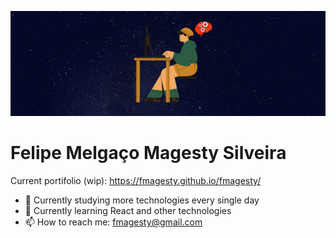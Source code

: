 <p align="center">
  <img src="https://github.com/fmagesty/fmagesty/blob/main/banner.png">
</p>



# Felipe Melgaço Magesty Silveira

Current portifolio (wip): https://fmagesty.github.io/fmagesty/

- 🔭 Currently studying more technologies every single day
- 🌱 Currently learning React and other technologies
- 📫 How to reach me: fmagesty@gmail.com

<!--
**fmagesty/fmagesty** is a ✨ _special_ ✨ repository because its `README.md` (this file) appears on your GitHub profile.

Here are some ideas to get you started:

- 🔭 I’m currently working on ...
- 🌱 I’m currently learning ...
- 👯 I’m looking to collaborate on ...
- 🤔 I’m looking for help with ...
- 💬 Ask me about ...
- 📫 How to reach me: ...
- 😄 Pronouns: ...
- ⚡ Fun fact: ...
-->
